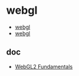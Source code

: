 # webgl

- [webgl](https://get.webgl.org/)
- [webgl](https://www.khronos.org/webgl/)

## doc

- [WebGL2 Fundamentals](https://webgl2fundamentals.org/)
